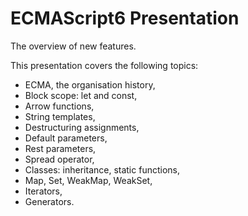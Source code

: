 # ECMAScript6 Presentation
The overview of new features.

This presentation covers the following topics:
- ECMA, the organisation history,
- Block scope: let and const,
- Arrow functions,
- String templates,
- Destructuring assignments,
- Default parameters,
- Rest parameters,
- Spread operator,
- Classes: inheritance, static functions,
- Map, Set, WeakMap, WeakSet,
- Iterators,
- Generators.
